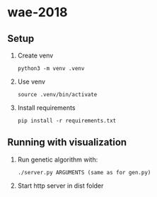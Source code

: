# wae-2018

## Setup
1. Create venv
    ```
    python3 -m venv .venv
    ```
2. Use venv
   ```
   source .venv/bin/activate
   ```
3. Install requirements
   ```
   pip install -r requirements.txt
   ```

## Running with visualization

1. Run genetic algorithm with:
    ```
    ./server.py ARGUMENTS (same as for gen.py)
    ```
2. Start http server in dist folder